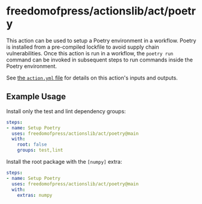 # freedomofpress/actionslib/act/poetry

This action can be used to setup a Poetry environment in a workflow. Poetry is installed
from a pre-compiled lockfile to avoid supply chain vulnerabilities. Once this action is
run in a workflow, the `poetry run` command can be invoked in subsequent steps to run
commands inside the Poetry environment.

See [the `action.yml` file](action.yml) for details on this action's inputs and outputs.

## Example Usage

Install only the test and lint dependency groups:

```yaml
steps:
- name: Setup Poetry
  uses: freedomofpress/actionslib/act/poetry@main
  with:
    root: false
    groups: test,lint
```

Install the root package with the `[numpy]` extra:

```yaml
steps:
- name: Setup Poetry
  uses: freedomofpress/actionslib/act/poetry@main
  with:
    extras: numpy
```
